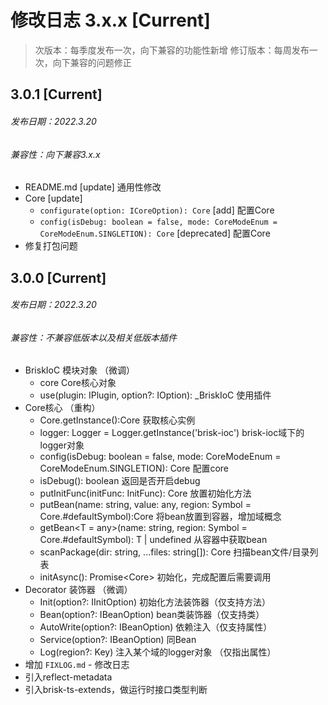 # 修改日志 3.x.x [Current]

> 次版本：每季度发布一次，向下兼容的功能性新增
> 修订版本：每周发布一次，向下兼容的问题修正


## 3.0.1 [Current]
###### 发布日期：2022.3.20
###### 兼容性：向下兼容3.x.x
+ README.md [update] 通用性修改
+ Core [update]
  + `configurate(option: ICoreOption): Core` [add] 配置Core
  + `config(isDebug: boolean = false, mode: CoreModeEnum = CoreModeEnum.SINGLETION): Core` [deprecated] 配置Core
+ 修复打包问题

## 3.0.0 [Current]
###### 发布日期：2022.3.20
###### 兼容性：不兼容低版本以及相关低版本插件
+ BriskIoC 模块对象 （微调）
  + core Core核心对象
  + use(plugin: IPlugin, option?: IOption): _BriskIoC 使用插件
+ Core核心 （重构）
  + Core.getInstance():Core 获取核心实例
  + logger: Logger = Logger.getInstance('brisk-ioc') brisk-ioc域下的logger对象
  + config(isDebug: boolean = false, mode: CoreModeEnum = CoreModeEnum.SINGLETION): Core 配置core
  + isDebug(): boolean 返回是否开启debug
  + putInitFunc(initFunc: InitFunc): Core 放置初始化方法
  + putBean(name: string, value: any, region: Symbol = Core.#defaultSymbol):Core 将bean放置到容器，增加域概念
  + getBean\<T = any>(name: string, region: Symbol = Core.#defaultSymbol): T | undefined 从容器中获取bean
  + scanPackage(dir: string, ...files: string[]): Core 扫描bean文件/目录列表
  + initAsync(): Promise\<Core> 初始化，完成配置后需要调用
+ Decorator 装饰器 （微调）
  + Init(option?: IInitOption) 初始化方法装饰器（仅支持方法）
  + Bean(option?: IBeanOption) bean类装饰器（仅支持类）
  + AutoWrite(option?: IBeanOption) 依赖注入（仅支持属性）
  + Service(option?: IBeanOption) 同Bean
  + Log(region?: Key) 注入某个域的logger对象 （仅指出属性）
+ 增加 `FIXLOG.md` - 修改日志
+ 引入reflect-metadata
+ 引入brisk-ts-extends，做运行时接口类型判断

